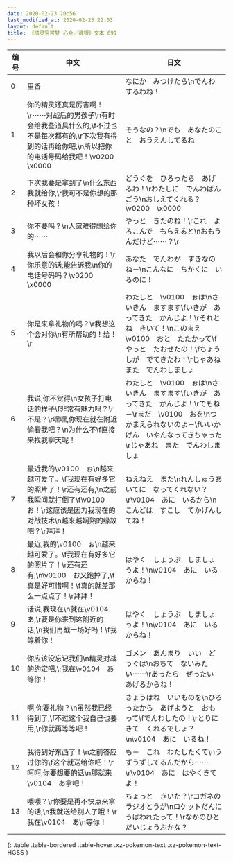 ```yaml
---
date: 2020-02-23 20:56
last_modified_at: 2020-02-23 22:03
layout: default
title: 《精灵宝可梦 心金／魂银》文本 691
---
```

| 编号 | 中文 | 日文 |
| ---- | ---- | ---- |
| 0 | 里香 | なにか　みつけたら\nでんわ　するわね！ |
| 1 | 你的精灵还真是厉害啊！\r⋯⋯对战后的男孩子\n有时会给我些道具什么的,\f不过也不是每次都有的,\r下次我有得到的话再给你吧,\n所以把你的电话号码给我吧！\v0200　\x0000 | そうなの？\nでも　あなたのこと　おうえんしてるね |
| 2 | 下次我要是拿到了\n什么东西我就给你,\r我可不是你想的那种坏女孩！ | どうぐを　ひろったら　あげるわ！\rわたしに　でんわばんごう\nおしえてくれる？\v0200　\x0000 |
| 3 | 你不要吗？\n人家难得想给你的⋯⋯ | やっと　きたのね！\rこれ　よろこんで　もらえると\nおもうんだけど⋯⋯？\r |
| 4 | 我以后会和你分享礼物的！\r你乐意的话,能告诉我\n你的电话号码吗？\v0200　\x0000 | あなた　でんわが　すきなのね－\nこんなに　ちかくに　いるのに！ |
| 5 | 你是来拿礼物的吗？\r我想这个会对你\n有所帮助的！给！\r | わたしと　\v0100　ぉは\nさいきん　ますます\fいきが　あってきた　かんじよ！\rそれとね　きいて！\nこのまえ　\v0100　おと　たたかって\fやっと　たおせたの！\fちょうしが　でてきたわ！\rじゃあね　また　でんわしましょ |
| 6 | 我说,你不觉得\n女孩子打电话的样子\f非常有魅力吗？\r不是？\r嘿嘿,你现在就在附近偷看我吧？\n为什么不\f直接来找我聊天呢！ | わたしと　\v0100　ぉは\nさいきん　ますます\fいきが　あってきた　かんじよ！\rでもね－\rまだ　\v0100　おを\nつかまえられないのよ－\fいいかげん　いやんなってきちゃった\rじゃあね　また　でんわしましょ |
| 7 | 最近我的\v0100　ぉ\n越来越可爱了。\f我现在有好多它的照片了！\r还有还有,\n之前我瞬间就打倒了\f\v0100　お！\r这应该是因为我现在的对战技术\n越来越娴熟的缘故吧？\r拜拜！ | ねえねえ　また\nれんしゅうあいてに　なってくれない？\r\v0104　あに　いるから\nこんどは　すこし　てかげんしてね！ |
| 8 | 最近,我的\v0100　ぉ\n越来越可爱了。\f我现在有好多它的照片了！\r还有还有,\n\v0100　お又跑掉了,\f真是好可惜啊！\f真的就差那么一点点了！\r拜拜！ | はやく　しょうぶ　しましょうよ！\n\v0104　あに　いるからね！ |
| 9 | 话说,我现在\n就在\v0104　あ,\r要是你来到这附近的话,\n我们再战一场好吗！\f我等着你！ | はやく　しょうぶ　しましょうよ！\n\v0104　あに　いるからね！ |
| 10 | 你应该没忘记我们\n精灵对战的约定吧,\r我在\v0104　あ等你！ | ゴメン　あんまり　いい　どうぐは\nおちて　ないみたい⋯⋯\rあったら　ぜったい　あげるからね！ |
| 11 | 啊,你要礼物？\n虽然我已经得到了,\f不过这个我自己也要用,\r你就再等等吧！ | きょうはね　いいものを\nひろったから　あげようと　おもって\fでんわしたの！\rとりに　きて　くれるでしょ？\n\v0104　あに　いるね！ |
| 12 | 我得到好东西了！\n之前答应过你的\f这个就送给你吧！\r呵呵,你要想要的话\n那就来\v0104　あ拿吧！ | も－　これ　わたしたくて\nうずうずしてるんだから⋯⋯\r\v0104　あに　はやくきてよ！ |
| 13 | 喂喂？\r你要是再不快点来拿的话,\n我就送给别人了哦！\r我在\v0104　あ\n等你！ | ちょっと　きいた？\rコガネの　ラジオとうが\nロケットだんに　うばわれたって！\rなかのひと　だいじょうぶかな？ |
{: .table .table-bordered .table-hover .xz-pokemon-text .xz-pokemon-text-HGSS }